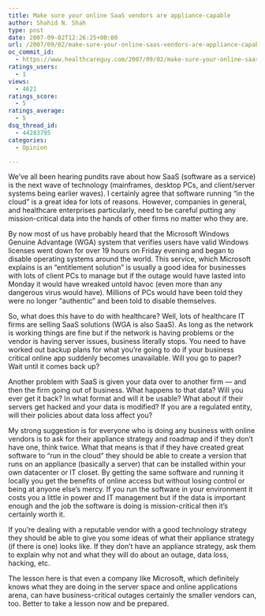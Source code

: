```yaml
---
title: Make sure your online SaaS vendors are appliance-capable
author: Shahid N. Shah
type: post
date: 2007-09-02T12:26:25+00:00
url: /2007/09/02/make-sure-your-online-saas-vendors-are-appliance-capable/
oc_commit_id:
  - https://www.healthcareguy.com/2007/09/02/make-sure-your-online-saas-vendors-are-appliance-capable/1478769142
ratings_users:
  - 1
views:
  - 4621
ratings_score:
  - 5
ratings_average:
  - 5
dsq_thread_id:
  - 44283795
categories:
  - Opinion

---
```

We&#8217;ve all been hearing pundits rave about how SaaS (software as a service) is the next wave of technology (mainframes, desktop PCs, and client/server systems being earlier waves). I certainly agree that software running &#8220;in the cloud&#8221; is a great idea for lots of reasons. However, companies in general, and healthcare enterprises particularly, need to be careful putting any mission-critical data into the hands of other firms no matter who they are.

By now most of us have probably heard that the Microsoft Windows Genuine Advantage (WGA) system that verifies users have valid Windows licenses went down for over 19 hours on Friday evening and began to disable operating systems around the world. This service, which Microsoft explains is an &#8220;entitlement solution&#8221; is usually a good idea for businesses with lots of client PCs to manage but if the outage would have lasted into Monday it would have wreaked untold havoc (even more than any dangerous virus would have). Millions of PCs would have been told they were no longer &#8220;authentic&#8221; and been told to disable themselves.

So, what does this have to do with healthcare? Well, lots of healthcare IT firms are selling SaaS solutions (WGA is also SaaS). As long as the network is working things are fine but if the network is having problems or the vendor is having server issues, business literally stops. You need to have worked out backup plans for what you&#8217;re going to do if your business critical online app suddenly becomes unavailable. Will you go to paper? Wait until it comes back up?

Another problem with SaaS is given your data over to another firm &#8212; and then the firm going out of business. What happens to that data? Will you ever get it back? In what format and will it be usable? What about if their servers get hacked and your data is modified? If you are a regulated entity, will their policies about data loss affect you?

My strong suggestion is for everyone who is doing any business with online vendors is to ask for their appliance strategy and roadmap and if they don&#8217;t have one, think twice. What that means is that if they have created great software to &#8220;run in the cloud&#8221; they should be able to create a version that runs on an appliance (basically a server) that can be installed within your own datacenter or IT closet. By getting the same software and running it locally you get the benefits of online access but without losing control or being at anyone else&#8217;s mercy. If you run the software in your environment it costs you a little in power and IT management but if the data is important enough and the job the software is doing is mission-critical then it&#8217;s certainly worth it.

If you&#8217;re dealing with a reputable vendor with a good technology strategy they should be able to give you some ideas of what their appliance strategy (if there is one) looks like. If they don&#8217;t have an appliance strategy, ask them to explain why not and what they will do about an outage, data loss, hacking, etc.

The lesson here is that even a company like Microsoft, which definitely knows what they are doing in the server space and online applications arena, can have business-critical outages certainly the smaller vendors can, too. Better to take a lesson now and be prepared.
